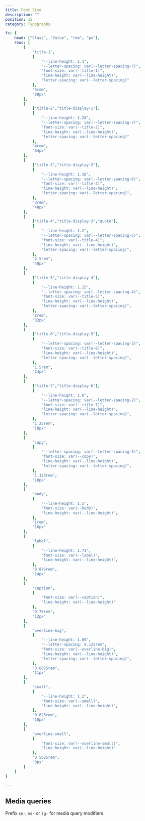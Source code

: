 ```yaml
---
title: Font Size
description: ""
position: 15
category: Typography

fs: {
	head: ["Class", "Value", "rem", "px"],
	rows: [
		[
			"title-1",
			[
				"--line-height: 1.1",
				"--letter-spacing: var(--letter-spacing-7)",
				"font-size: var(--title-1)",
				"line-height: var(--line-height)",
				"letter-spacing: var(--letter-spacing)"
			],
			"5rem",
			"80px"
		],
		[
			["title-2","title-display-1"],
			[
				"--line-height: 1.28",
				"--letter-spacing: var(--letter-spacing-7)",
				"font-size: var(--title-2)",
				"line-height: var(--line-height)",
				"letter-spacing: var(--letter-spacing)"
			],
			"4rem",
			"64px"
		],
		[
			["title-3","title-display-2"],
			[
				"--line-height: 1.16",
				"--letter-spacing: var(--letter-spacing-6)",
				"font-size: var(--title-3)",
				"line-height: var(--line-height)",
				"letter-spacing: var(--letter-spacing)",
			],
			"3rem",
			"48px"
		],
		[
			["title-4","title-display-3","quote"],
			[
				"--line-height: 1.2",
				"--letter-spacing: var(--letter-spacing-5)",
				"font-size: var(--title-4)",
				"line-height: var(--line-height)",
				"letter-spacing: var(--letter-spacing)",
			],
			"2.5rem",
			"40px"
		],
		[
			["title-5","title-display-4"],
			[
				"--line-height: 1.25",
				"--letter-spacing: var(--letter-spacing-4)",
				"font-size: var(--title-5)",
				"line-height: var(--line-height)",
				"letter-spacing: var(--letter-spacing)",
			],
			"2rem",
			"32px"
		],
		[
			["title-6","title-display-5"],
			[
				"--letter-spacing: var(--letter-spacing-3)",
				"font-size: var(--title-6)",
				"line-height: var(--line-height)",
				"letter-spacing: var(--letter-spacing)",
			],
			"1.5rem",
			"24px"
		],
		[
			["title-7","title-display-6"],
			[
				"--line-height: 1.6",
				"--letter-spacing: var(--letter-spacing-2)",
				"font-size: var(--title-7)",
				"line-height: var(--line-height)",
				"letter-spacing: var(--letter-spacing)",
			],
			"1.25rem",
			"18px"
		],
		[
			"copy",
			[
				"--letter-spacing: var(--letter-spacing-1)",
				"font-size: var(--copy)",
				"line-height: var(--line-height)",
				"letter-spacing: var(--letter-spacing)",
			],
			"1.125rem",
			"18px"
		],
		[
			"body",
			[
				"--line-height: 1.5",
				"font-size: var(--body)",
				"line-height: var(--line-height)",
			],
			"1rem",
			"16px"
		],
		[
			"label",
			[
				"--line-height: 1.71",
				"font-size: var(--label)",
				"line-height: var(--line-height)",
			],
			"0.875rem",
			"14px"
		],
		[
			"caption",
			[
				"font-size: var(--caption)",
				"line-height: var(--line-height)"
			],
			"0.75rem",
			"12px"
		],
		[
			"overline-big",
			[
				"--line-height: 1.09",
				"--letter-spacing: 0.125rem",
				"font-size: var(--overline-big)",
				"line-height: var(--line-height)",
				"letter-spacing: var(--letter-spacing)",
			],
			"0.6875rem",
			"11px"
		],
		[
			"small",
			[
				"--line-height: 1.2",
				"font-size: var(--small)",
				"line-height: var(--line-height)",
			],
			"0.625rem",
			"10px"
		],
		[
			"overline-small",
			[
				"font-size: var(--overline-small)",
				"line-height: var(--line-height)"
			],
			"0.5625rem",
			"9px"
		]
	]
}

---
```


<c-table pn="fs"></c-table>

## Media queries

Prefix `sm-`, `md-` or `lg-` for media query modifiers
